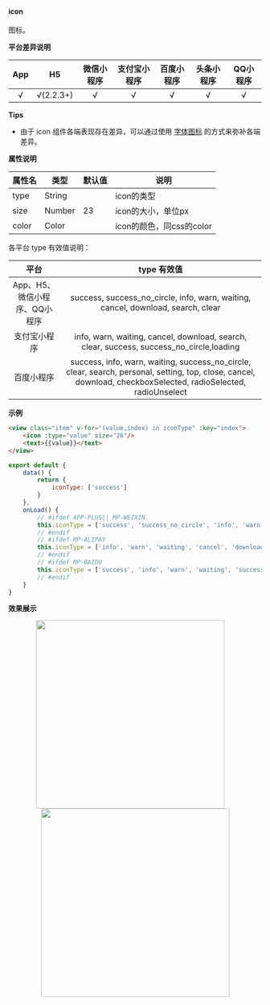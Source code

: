 #### icon

图标。

**平台差异说明**

|App|H5|微信小程序|支付宝小程序|百度小程序|头条小程序|QQ小程序|
|:-:|:-:|:-:|:-:|:-:|:-:|:-:|
|√|√(2.2.3+)|√|√|√|√|√|

**Tips**

* 由于 icon 组件各端表现存在差异，可以通过使用 [字体图标](/frame?id=字体图标) 的方式来弥补各端差异。

**属性说明**

|属性名|类型|默认值|说明|
|---|---|---|---|
|type|String||icon的类型|
|size|Number|23|icon的大小，单位px|
|color|Color||icon的颜色，同css的color|

各平台 type 有效值说明：

|平台|type 有效值|
|:-:|:-:|
|App、H5、微信小程序、QQ小程序|success, success_no_circle, info, warn, waiting, cancel, download, search, clear|
|支付宝小程序|info, warn, waiting, cancel, download, search, clear, success, success_no_circle,loading|
|百度小程序|success, info, warn, waiting, success_no_circle, clear, search, personal, setting, top, close, cancel, download, checkboxSelected, radioSelected, radioUnselect|


**示例**
```html
<view class="item" v-for="(value,index) in iconType" :key="index">
    <icon :type="value" size="26"/>
    <text>{{value}}</text>
</view>
```
```javascript
export default {
    data() {
        return {
            iconType: ['success']
        }
    },
    onLoad() {
        // #ifdef APP-PLUS|| MP-WEIXIN
        this.iconType = ['success', 'success_no_circle', 'info', 'warn', 'waiting', 'cancel', 'download', 'search','clear']
        // #endif
        // #ifdef MP-ALIPAY
        this.iconType = ['info', 'warn', 'waiting', 'cancel', 'download', 'search', 'clear', 'success', 'success_no_circle', 'loading']
        // #endif
        // #ifdef MP-BAIDU
        this.iconType = ['success', 'info', 'warn', 'waiting', 'success_no_circle', 'clear', 'search', 'personal', 'setting', 'top', 'close', 'cancel', 'download', 'checkboxSelected', 'radioSelected', 'radioUnselect']
        // #endif
    }
}

```

**效果展示**

<div style="display:flex;align-items: flex-start;justify-content: center;flex-wrap: wrap;">
		<img src="https://img-cdn-qiniu.dcloud.net.cn/uniapp/doc/icon1.png" width="375" style="margin-right:20px;"/>
		<img src="https://img-cdn-qiniu.dcloud.net.cn/uniapp/doc/icon2.png" width="375"/>
</div>
